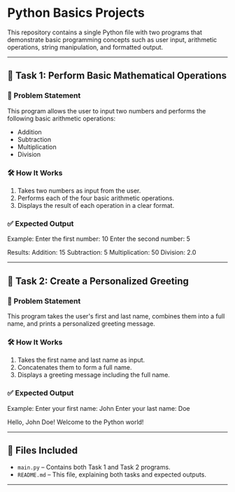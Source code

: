 # Python Basics Projects

This repository contains a single Python file with two programs that demonstrate basic programming concepts such as user input, arithmetic operations, string manipulation, and formatted output.

---

## 📌 Task 1: Perform Basic Mathematical Operations

### 🧾 Problem Statement
This program allows the user to input two numbers and performs the following basic arithmetic operations:

- Addition
- Subtraction
- Multiplication
- Division

### 🛠️ How It Works
1. Takes two numbers as input from the user.
2. Performs each of the four basic arithmetic operations.
3. Displays the result of each operation in a clear format.

### ✅ Expected Output
Example:
Enter the first number: 10
Enter the second number: 5

Results: Addition: 15
Subtraction: 5
Multiplication: 50
Division: 2.0




---

## 📌 Task 2: Create a Personalized Greeting

### 🧾 Problem Statement
This program takes the user's first and last name, combines them into a full name, and prints a personalized greeting message.

### 🛠️ How It Works
1. Takes the first name and last name as input.
2. Concatenates them to form a full name.
3. Displays a greeting message including the full name.

### ✅ Expected Output
Example:
Enter your first name: John
Enter your last name: Doe

Hello, John Doe! Welcome to the Python world!



---

## 📁 Files Included
- `main.py` – Contains both Task 1 and Task 2 programs.
- `README.md` – This file, explaining both tasks and expected outputs.

---

